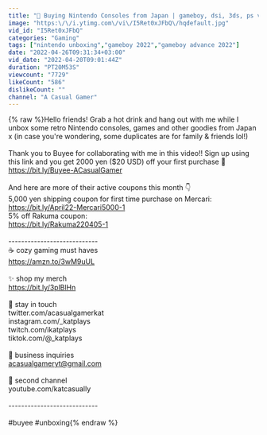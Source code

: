 ```yaml
---
title: "💌 Buying Nintendo Consoles from Japan | gameboy, dsi, 3ds, ps vita & more in 2022 | ft. buyee!"
image: "https:\/\/i.ytimg.com\/vi\/I5Ret0xJFbQ\/hqdefault.jpg"
vid_id: "I5Ret0xJFbQ"
categories: "Gaming"
tags: ["nintendo unboxing","gameboy 2022","gameboy advance 2022"]
date: "2022-04-26T09:31:34+03:00"
vid_date: "2022-04-20T09:01:44Z"
duration: "PT20M53S"
viewcount: "7729"
likeCount: "586"
dislikeCount: ""
channel: "A Casual Gamer"
---
```

{% raw %}Hello friends! Grab a hot drink and hang out with me while I unbox some retro Nintendo consoles, games and other goodies from Japan x (in case you're wondering, some duplicates are for family &amp; friends lol!)<br /><br />Thank you to Buyee for collaborating with me in this video!! Sign up using this link and you get 2000 yen ($20 USD) off your first purchase 🤍<br /><a rel="nofollow" target="blank" href="https://bit.ly/Buyee-ACasualGamer">https://bit.ly/Buyee-ACasualGamer</a><br /><br />And here are more of their active coupons this month 👇<br />5,000 yen shipping coupon for first time purchase on Mercari:<br /><a rel="nofollow" target="blank" href="https://bit.ly/April22-Mercari5000-1">https://bit.ly/April22-Mercari5000-1</a><br />5% off Rakuma coupon:<br /><a rel="nofollow" target="blank" href="https://bit.ly/Rakuma220405-1">https://bit.ly/Rakuma220405-1</a><br /><br />----------------------------<br />☕ cozy gaming must haves<br /><a rel="nofollow" target="blank" href="https://amzn.to/3wM9uUL">https://amzn.to/3wM9uUL</a><br /><br />✨ shop my merch<br /><a rel="nofollow" target="blank" href="https://bit.ly/3plBlHn">https://bit.ly/3plBlHn</a><br /><br />💖 stay in touch<br />twitter.com/acasualgamerkat<br />instagram.com/_katplays<br />twitch.com/ikatplays<br />tiktok.com/@_katplays<br /><br />📧 business inquiries<br />acasualgameryt@gmail.com<br /><br />🌱 second channel<br />youtube.com/katcasually<br /><br />----------------------------<br /><br />#buyee #unboxing{% endraw %}
